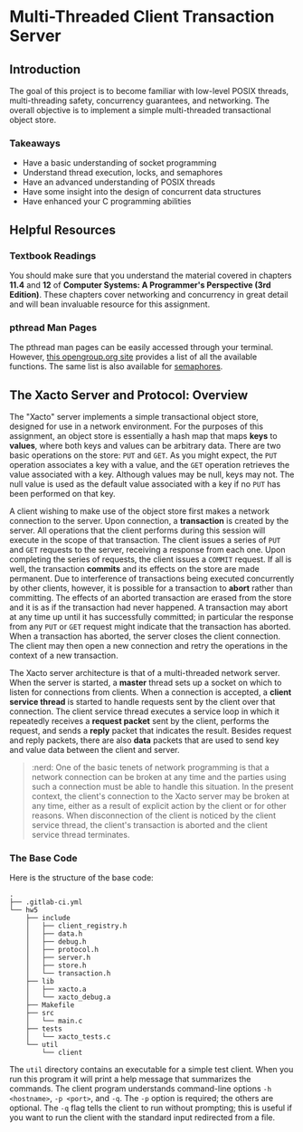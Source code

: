 # Multi-Threaded Client Transaction Server


## Introduction

The goal of this project is to become familiar with low-level POSIX
threads, multi-threading safety, concurrency guarantees, and networking.
The overall objective is to implement a simple multi-threaded
transactional object store.

### Takeaways

* Have a basic understanding of socket programming
* Understand thread execution, locks, and semaphores
* Have an advanced understanding of POSIX threads
* Have some insight into the design of concurrent data structures
* Have enhanced your C programming abilities

## Helpful Resources

### Textbook Readings

You should make sure that you understand the material covered in
chapters **11.4** and **12** of **Computer Systems: A Programmer's
Perspective (3rd Edition)**.  These chapters cover networking and 
concurrency in great detail and will bean invaluable resource for 
this assignment.

### pthread Man Pages

The pthread man pages can be easily accessed through your terminal.
However, [this opengroup.org site](http://pubs.opengroup.org/onlinepubs/7908799/xsh/pthread.h.html)
provides a list of all the available functions.  The same list is also
available for [semaphores](http://pubs.opengroup.org/onlinepubs/7908799/xsh/semaphore.h.html).


## The Xacto Server and Protocol: Overview

The "Xacto" server implements a simple transactional object store,
designed for use in a network environment.  For the purposes of this
assignment, an object store is essentially a hash map that maps
**keys** to **values**, where both keys and values can be arbitrary data.
There are two basic operations on the store: `PUT` and `GET`.
As you might expect, the `PUT` operation associates a key with a value,
and the `GET` operation retrieves the value associated with a key.
Although values may be null, keys may not.  The null value is used as
the default value associated with a key if no `PUT` has been performed
on that key.

A client wishing to make use of the object store first makes a network
connection to the server.  Upon connection, a **transaction** is
created by the server.  All operations that the client performs during
this session will execute in the scope of that transaction.
The client issues a series of `PUT` and `GET` requests to the server,
receiving a response from each one.  Upon completing the series of
requests, the client issues a `COMMIT` request.  If all is well, the
transaction **commits** and its effects on the store are made permanent.
Due to interference of transactions being executed concurrently by
other clients, however, it is possible for a transaction to **abort**
rather than committing.  The effects of an aborted transaction are
erased from the store and it is as if the transaction had never happened.
A transaction may abort at any time up until it has successfully committed;
in particular the response from any `PUT` or `GET` request might
indicate that the transaction has aborted.  When a transaction has
aborted, the server closes the client connection.  The client may
then open a new connection and retry the operations in the context of
a new transaction.

The Xacto server architecture is that of a multi-threaded network
server.  When the server is started, a **master** thread sets up a
socket on which to listen for connections from clients.  When a
connection is accepted, a **client service thread** is started to
handle requests sent by the client over that connection.  The client
service thread executes a service loop in which it repeatedly receives
a **request packet** sent by the client, performs the request, and
sends a **reply** packet that indicates the result.
Besides request and reply packets, there are also **data** packets
that are used to send key and value data between the client and
server.

> :nerd: One of the basic tenets of network programming is that a
> network connection can be broken at any time and the parties using
> such a connection must be able to handle this situation.  In the
> present context, the client's connection to the Xacto server may
> be broken at any time, either as a result of explicit action by the
> client or for other reasons.  When disconnection of the client is
> noticed by the client service thread, the client's transaction
> is aborted and the client service thread terminates.

### The Base Code

Here is the structure of the base code:

```
.
├── .gitlab-ci.yml
└── hw5
    ├── include
    │   ├── client_registry.h
    │   ├── data.h
    │   ├── debug.h
    │   ├── protocol.h
    │   ├── server.h
    │   ├── store.h
    │   └── transaction.h
    ├── lib
    │   ├── xacto.a
    │   └── xacto_debug.a
    ├── Makefile
    ├── src
    │   └── main.c
    ├── tests
    │   └── xacto_tests.c
    └── util
        └── client
```

The `util` directory contains an executable for a simple test client.
When you run this program it will print a help message that
summarizes the commands.  The client program understands command-line
options `-h <hostname>`, `-p <port>`, and `-q`.  The `-p` option is
required; the others are optional.  The `-q` flag tells the client to
run without prompting; this is useful if you want to run the client
with the standard input redirected from a file.
